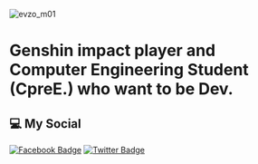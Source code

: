 ![evzo_m01](https://user-images.githubusercontent.com/109753614/198899143-7a67f428-3205-42fc-8edb-db4cfe31b26a.jpg)

# Genshin impact player and Computer Engineering Student (CpreE.) who want to be Dev.

## 💻 My Social

[![Facebook Badge](https://img.shields.io/badge/-Mercuone-blue?style=flat&logo=Facebook&logoColor=white&link=https://www.facebook.com/hutao.wangsheng.5/)](https://www.facebook.com/hutao.wangsheng.5)
[![Twitter Badge](https://img.shields.io/badge/-@tsubak1Dayo-00acee?style=flat&logo=Twitter&logoColor=white)](https://twitter.com/intent/follow?screen_name=tsubak1Dayo)
